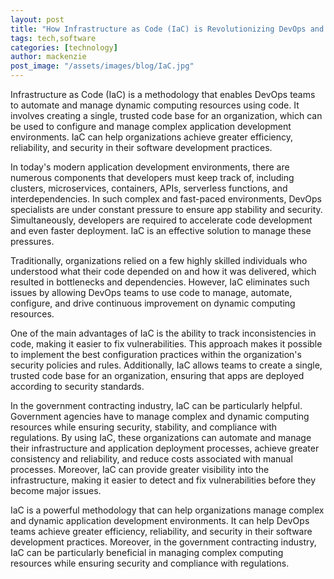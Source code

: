 ```yaml
---
layout: post
title: "How Infrastructure as Code (IaC) is Revolutionizing DevOps and Government Contracting"
tags: tech,software
categories: [technology]
author: mackenzie
post_image: "/assets/images/blog/IaC.jpg"
---
```


Infrastructure as Code (IaC) is a methodology that enables DevOps teams to automate and manage dynamic computing resources using code. It involves creating a single, trusted code base for an organization, which can be used to configure and manage complex application development environments. IaC can help organizations achieve greater efficiency, reliability, and security in their software development practices.

In today's modern application development environments, there are numerous components that developers must keep track of, including clusters, microservices, containers, APIs, serverless functions, and interdependencies. In such complex and fast-paced environments, DevOps specialists are under constant pressure to ensure app stability and security. Simultaneously, developers are required to accelerate code development and even faster deployment. IaC is an effective solution to manage these pressures.

Traditionally, organizations relied on a few highly skilled individuals who understood what their code depended on and how it was delivered, which resulted in bottlenecks and dependencies. However, IaC eliminates such issues by allowing DevOps teams to use code to manage, automate, configure, and drive continuous improvement on dynamic computing resources.

One of the main advantages of IaC is the ability to track inconsistencies in code, making it easier to fix vulnerabilities. This approach makes it possible to implement the best configuration practices within the organization's security policies and rules. Additionally, IaC allows teams to create a single, trusted code base for an organization, ensuring that apps are deployed according to security standards.

In the government contracting industry, IaC can be particularly helpful. Government agencies have to manage complex and dynamic computing resources while ensuring security, stability, and compliance with regulations. By using IaC, these organizations can automate and manage their infrastructure and application deployment processes, achieve greater consistency and reliability, and reduce costs associated with manual processes. Moreover, IaC can provide greater visibility into the infrastructure, making it easier to detect and fix vulnerabilities before they become major issues.

IaC is a powerful methodology that can help organizations manage complex and dynamic application development environments. It can help DevOps teams achieve greater efficiency, reliability, and security in their software development practices. Moreover, in the government contracting industry, IaC can be particularly beneficial in managing complex computing resources while ensuring security and compliance with regulations.